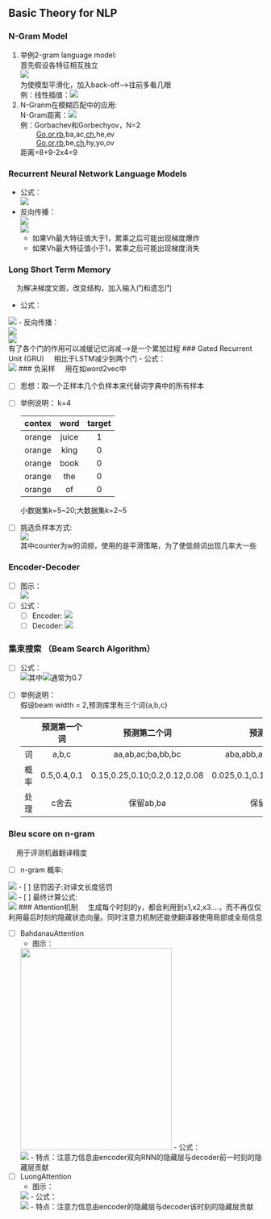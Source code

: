 ## Basic Theory for NLP
### N-Gram Model
1. 举例2-gram language model:<br>
    首先假设各特征相互独立<br>
<img src="http://latex.codecogs.com/gif.latex?%5Cbegin%7Baligned%7D%20p%28w_1%2Cw_2%2Cw_3%2C...%2Cw_n%29%26%3Dp%28w_1%29%5Ccdot%20p%28w_2%7Cw_1%29%20%5Ccdot%20p%28w_3%7Cw_1%2Cw_2%29%20%5Ccdot%20%5C%20...%20%5C%20%5Ccdot%20p%28w_n%7Cw_1%2Cw_2%2C...%2Cw_n-1%29%20%5C%5C%5B2ex%5D%20%26%20%5Capprox%20p%28w_1%29%20%5Ccdot%20p%28w_2%7Cw_1%29%20%5Ccdot%20p%28w_3%7Cw_2%29%5Ccdot%20%5C%20...%20%5C%20%5Ccdot%20p%28w&plus;n%7Cw_n-1%29%20%5Cend%7Baligned%7D"/><br>
为使模型平滑化，加入back-off-->往前多看几眼<br>
例：线性插值：<img src="http://latex.codecogs.com/gif.latex?p%28w_n%7Cw_%7Bn-2%7D%2Cw_%7Bn-1%7D%29%3D%5Clambda_3%20%5C%20p%28w_n%7Cw_%7Bn-2%7D%2Cw_%7Bn-1%7D%29&plus;%5Clambda_2%20%5C%20p%28w_n%7Cw_n-1%29&plus;%5Clambda_1%20%5C%20p%28w_n%29%20%5C%5C%20%5C%20%5C%20%5C%20%5C%20%5C%20%5C%20%5C%20%5C%20%5C%20%5C%20%5C%20%5C%20%5C%20%5C%20%5C%20%5C%20%5C%20%5C%20%5C%20%5C%20%5C%20%5C%20%5C%20%5C%20%5C%20%5C%20%5C%20%5C%20%5C%20%5Clambda_1%20&plus;%20%5Clambda_2&plus;%5Clambda_3%3D1"/>
2. N-Granm在模糊匹配中的应用:<br>
    N-Gram距离：<img src="http://latex.codecogs.com/gif.latex?%7CG_N%28s%29%7C&plus;%7CG_N%28t%29%7C-2%20%5Ctimes%20%7CG_N%28s%29%5Ccap%20G_N%28t%29%7C"/><br>
例：Gorbachev和Gorbechyov，N=2<br>
&nbsp; &nbsp; &nbsp; &nbsp; <u>Go</u>,<u>or</u>,<u>rb</u>,ba,ac,<u>ch</u>,he,ev<br>
&nbsp; &nbsp; &nbsp; &nbsp; <u>Go</u>,<u>or</u>,<u>rb</u>,be,<u>ch</u>,hy,yo,ov<br>
距离=8+9-2x4=9
### Recurrent Neural Network Language Models
- 公式：<br>
    <img src="http://latex.codecogs.com/gif.latex?h_n%3Dg%28V%5Bx_n%3Bh_%7Bn-1%7D&plus;c%5D%20%5C%5C%5B2ex%5D%20%5C%20%5Chat%20p_n%3Dsoftmax%28wh_n&plus;b%29"/>
- 反向传播：<br>
<img src="http://latex.codecogs.com/gif.latex?h_n%3Dg%28V_xx_n&plus;V_hh_%7Bn-1%7D&plus;c%29%20%5C%5C%5B2ex%5D%20%5C%20V_xx_n&plus;V_hh_%7Bn-1%7D&plus;c%3D%20z_n%20%5C%5C%5B2ex%5D%20%5C%20%5Cfrac%7B%5Cpartial%20h_n%7D%7B%5Cpartial%20z_n%7D%3Ddiag%28g%27%28z_n%29%29%20%5C%5C%5B2ex%5D%20%5C%20%5Cfrac%7B%5Cpartial%20z_n%7D%7B%5Cpartial%20h_n-1%7D%3DV_h%20%5C%5C"><br>
<img src="http://latex.codecogs.com/gif.latex?%5Cbegin%7Baligned%7D%20%5Cfrac%7B%5Cpartial%20costN%7D%7B%5Cpartial%20h_1%7D%20%26%3D%20%5Cfrac%7B%5Cpartial%20costN%7D%7B%5Cpartial%20%5Chat%20p_n%7D%5Ccdot%20%5Cfrac%7B%5Cpartial%20%5Chat%20p_n%7D%7B%5Cpartial%20h_n%7D%5Ccdot%20%28%5Cprod_%7Bn%20%5Cin%20%5C%7BN%2C...%2C2%5C%7D%7D%5Cfrac%7B%5Cpartial%20h_n%7D%7B%5Cpartial%20h_%7Bn-1%7D%7D%5Ccdot%20%5Cfrac%7B%5Cpartial%20z_n%7D%7B%5Cpartial%20h_%7Bn-1%7D%7D%29%20%5C%5C%5B2ex%5D%20%26%3D%20%5Cfrac%7B%5Cpartial%20costN%7D%7B%5Cpartial%20%5Chat%20p_n%7D%5Ccdot%20%5Cfrac%7B%5Cpartial%20%5Chat%20p_n%7D%7B%5Cpartial%20h_n%7D%5Ccdot%20%28%5Cprod_%7Bn%20%5Cin%20%5C%7BN%2C...%2C2%5C%7D%7Ddiag%28g%27%28z_n%29V_h%29%20%5Cend%7Baligned%7D"/><br>
  - 如果Vh最大特征值大于1，累乘之后可能出现梯度爆炸
  - 如果Vh最大特征值小于1，累乘之后可能出现梯度消失<br>
### Long Short Term Memory
&nbsp; &nbsp; 为解决梯度文图，改变结构，加入输入门和遗忘门<br>
- 公式：<br>
<img src="http://latex.codecogs.com/gif.latex?f_t%3D%5Csigma%28W_fx_t&plus;U_fh_%7Bt-1%7D&plus;b_f%29--%3Eforget%20gate%20%5C%5C%5B2ex%5D%20%5C%20i_t%3D%5Csigma%28W_ix_t&plus;U_ih_%7Bt-1%7D&plus;b_i%29--%3Einput%20gate%20%5C%5C%5B2ex%5D%20%5C%20o_t%3D%5Csigma%28W_ox_t&plus;U_oh_%7Bt-1%7D&plus;b_o%29--%3Eoutput%20gate%20%5C%5C%5B2ex%5D%20%5Chat%20c_t%20%3D%20%5Ctanh%28W_cx_t&plus;U_ch_%7Bt-1%7D&plus;b_c%29%20%5C%5C%5B2ex%5D%20c_t%20%3D%20f_t%20%5Ccirc%20c_%7Bt-1%7D&plus;i_t%5Ccirc%20%5Chat%20c_t%20%5C%5C%5B2ex%5D%20h_t%20%3D%20o_t%20%5Ccirc%20%5Ctanh%28c_t%29"/>
- 反向传播：<br>
<img src="http://latex.codecogs.com/gif.latex?%5Cdelta%20o%5Et%20%3D%20%5Cdelta%20h_i%5Et%20%5Ccdot%20%5Cfrac%7B%5Cpartial%20h_i%5Et%7D%7B%5Cpartial%20o_i%5Et%7D%3D%5Cdelta%20h_i%5Et%5Ctanh%28c_i%5Et%29%20%5C%5C%5B2ex%5D%20%5C%20%5Cdelta%20c%5Et%3D%5Cdelta%20h_i%5Et%5Ccdot%20%5Cfrac%7B%5Cpartial%20h_i%5Et%7D%7B%5Cpartial%20c_i%5Et%7D%3D%5Cdelta%20h_i%5Eto_i%5Et%5B1-%5Ctanh%5E2%28c_i%5Et%29%5D%20%5C%5C%5B2ex%5D%20%5Cdelta%20f%5Et%3D%5Cdelta%20c_i%5Et%20%5Cfrac%7B%5Cpartial%20c_i%5Et%7D%7B%5Cpartial%20f_i%5Et%7D%3D%5Cdelta%20c_i%5Et%5Ccdot%20c_i%5E%7Bt-1%7D%20%5C%5C%5B2ex%5D%20%5Cdelta%20i%5Et%3D%5Cdelta%20c_i%5Et%20%5Cfrac%7B%5Cpartial%20c_i%5Et%7D%7B%5Cpartial%20i%5Et_i%7D%3D%5Cdelta%20c_i%5Et%20%5Chat%20c_i%5Et%20%5C%5C%5B2ex%5D%20%5C%20%5Cdelta%20%5Chat%20c%5Et%3D%5Cdelta%20c_i%5Et%20%5Ccdot%20%5Cfrac%7B%5Cpartial%20c_i%5Et%7D%7B%5Cpartial%20%5Chat%20c_i%5Et%7D%3D%5Cdelta%20c_i%5Et%20%5Ccdot%20i_i%5Et"/><br>
<img src="http://latex.codecogs.com/gif.latex?%5Cbegin%7Baligned%7D%20%5Cfrac%7B%5Cpartial%20E%5Et%7D%7B%5Cpartial%20h_i%5E%7Bt-1%7D%7D%26%3D%5Csum%20%5Cfrac%7B%5Cpartial%20E%5Et%7D%7B%5Cpartial%20h_i%5Et%7D%5Ccdot%5Cfrac%7B%5Cpartial%20h_i%5Et%7D%7B%5Cpartial%20h_i%5E%7Bt-1%7D%7D%20%5C%5C%5B2ex%5D%20%26%3D%5Csum%20%5Cdelta%20h_i%5Et%20%5Ccdot%20%5Btanh%28c_i%5Et%29%5D%5Cfrac%7B%5Cpartial%20o_i%5Et%7D%7B%5Cpartial%20h%5E%7Bt-1%7D_i%7D&plus;o_i%5Et%281-%5Ctanh%5E2%28c_i%5Et%29%29%5Ccdot%20%5Cfrac%7B%5Cpartial%20c_i%5Et%7D%7B%5Cpartial%20h_i%5Et%7D%5D%20%5C%5C%5B2ex%5D%20%26%3D%5Csum%20%5B%5Cdelta%20o_i%5Et%20%5Ccdot%20%5Cfrac%7B%5Cpartial%20o_i%5Et%7D%7B%5Cpartial%20h_i%5E%7Bt-1%7D%7D&plus;%5Cdelta%20c_i%5Et%20%5Ccdot%20%5Cfrac%7B%5Cpartial%20c_i%5Et%7D%7B%5Cpartial%20h%5E%7Bt-1%7D_i%7D%5D%20%5C%5C%5B2ex%5D%20%26%3D%5Csum%20%5C%7B%20%5Cdelta%20o_i%5Et%5Ccdot%20%5Cfrac%7B%5Cpartial%20o_i%5Et%7D%7B%5Cpartial%20h%5E%7Bt-1%7D_i%7D&plus;%5Cdelta%20c_i%5Et%20%5Ccdot%20%5Bc_i%5E%7Bt-1%7D%5Ccdot%20%5Cfrac%7B%5Cpartial%20f_i%5Et%7D%7B%5Cpartial%20h_i%5E%7Bt-1%7D%7D&plus;%5Chat%20c_i%5Et%20%5Ccdot%20%5Cfrac%7B%5Cpartial%20i%5Et_i%7D%7B%5Cpartial%20h_i%5E%7Bt-1%7D%7D&plus;i_i%5Et%5Ccdot%20%5Cfrac%7B%5Cpartial%20%5Chat%20c_i%5Et%7D%7B%5Cpartial%20h_i%5E%7Bt-1%7D%7D%5D%20%5C%7D%20%5C%5C%5B2ex%5D%20%26%3D%5Csum%28%5Cdelta%20o_i%5Et%5Ccdot%20%5Cfrac%7B%5Cpartial%20o_i%5Et%7D%7B%5Cpartial%20h_i%5E%7Bt-1%7D%7D&plus;%5Cdelta%20f_i%5Et%5Ccdot%20%5Cfrac%7B%5Cpartial%20f_i%5Et%7D%7B%5Cpartial%20h_i%5E%7Bt-1%7D%7D&plus;%5Cdelta%20i_i%5Et%5Ccdot%20%5Cfrac%7B%5Cpartial%20i_i%5Et%7D%7B%5Cpartial%20h_i%5E%7Bt-1%7D%7D&plus;%5Cdelta%20%5Chat%20c_i%5Et%5Ccdot%20%5Cfrac%7B%5Cpartial%20%5Chat%20c_i%5Et%7D%7B%5Cpartial%20h_i%5E%7Bt-1%7D%7D%29%20%5Cend%7Baligned%7D"/><br>
有了各个门的作用可以减缓记忆消减-->是一个累加过程
### Gated Recurrent Unit (GRU)
&nbsp; &nbsp; 相比于LSTM减少到两个门
- 公式：<br>
<img src="http://latex.codecogs.com/gif.latex?z_t%3D%5Csigma%20%28w_z%5Bx_t%3Bh_%7Bt-1%7D%5D&plus;b_z%29%20%5C%5C%5B2ex%5D%20%5C%20r_t%3D%5Csigma%20%28w_r%5Bx_t%3Bj_%7Bt-1%7D%5D&plus;b_r%29%20%5C%5C%5B2ex%5D%20%5Chat%20h_t%3D%5Ctanh%28w_%7B%5Chat%20n%7D%5Bx_t%3Br_n%20%5Ccirc%20h_%7Bt-1%7D%5D&plus;b_%7B%5Chat%20n%7D%29%20%5C%5C%5B2ex%5D%20%5C%20h_t%3D%281-z_t%29%5Ccirc%20h_%7Bt-1%7D%20&plus;%20z_n%5Ccirc%20%5Chat%20h_t"/>
### 负采样
&nbsp; &nbsp; 用在如word2vec中

- [ ] 思想：取一个正样本几个负样本来代替词字典中的所有样本

- [ ] 举例说明： k=4<br>
    
    | contex | word | target |
    | :------: | :------: | :------: |
    | orange | juice | 1 |
    | orange | king | 0 |
    | orange | book | 0 |
    | orange | the | 0 |
    | orange | of | 0 |

    小数据集k=5~20;大数据集k=2~5
- [ ] 挑选负样本方式:<br>
    <img src="http://latex.codecogs.com/gif.latex?p%28w%29%3D%5Cfrac%7B%5Bcounter%28w%29%5D%5E%7B0.75%7D%7D%7B%5Csum_%7Bn%20%5Cin%20D%7D%5Bcounter%28u%29%5D%5E%7B0.75%7D%7D"/><br>
其中counter为w的词频，使用的是平滑策略，为了使低频词出现几率大一些
### Encoder-Decoder
- [ ] 图示：<br>
    <img src="https://caicai.science/images/attention/seq1.png"/>
- [ ] 公式：<br>
     - [ ] Encoder: <img src="http://latex.codecogs.com/gif.latex?h_t%20%3D%20%5Cphi%28h_%7Bt-1%7D%2Cx_t%29%3Df%28W%5E%7B%28hh%29%7Dh_%7Bt-1%7D&plus;W%5E%7B%28hx%29%7Dx_t%20%29%5C%5C"/>
     - [ ] Decoder: <img src="http://latex.codecogs.com/gif.latex?%5Cbegin%7Baligned%7D%20%26h_%7BD%2Ct%7D%3D%5Cphi_D%28h_%7Bt-1%7D%2Cc%2Cy_%7Bt-1%7D%29%20%5C%20%5C%20c%3Dh_T%20%5C%5C%5B2ex%5D%20%26%20y_t%3Dsoftmax%28W%28h_t%3Bc%29%29%20%5Cend%7Baligned%7D"/>
### 集束搜索 （Beam Search Algorithm）
- [ ] 公式：<br>
    <img src="http://latex.codecogs.com/gif.latex?arg%20%5Cmax_y%20%5Cfrac%7B1%7D%7BT_y%5E%5Calpha%7D%5Csum_%7Bt%3D1%7D%5E%7BT_y%7D%5Clog%28y%5Et%7Cx%2Cy%5E1%2C...%2Cy%5E%7Bt-1%7D%29"/>其中<img src="http://latex.codecogs.com/gif.latex?%5Calpha"/>通常为0.7
- [ ] 举例说明：<br>
    假设beam width = 2,预测库里有三个词{a,b,c}<br>

    |  |     预测第一个词 | 预测第二个词 | 预测第三个词 |
    | :----: | :------: | :------: | :------: |
    | 词 |   a,b,c | aa,ab,ac;ba,bb,bc | aba,abb,abc;baa,bab,bac|
    | 概率 | 0.5,0.4,0.1 | 0.15,0.25,0.10;0.2,0.12,0.08| 0.025,0.1,0.125;0.04,0.04,0.12|
    | 处理 | c舍去 | 保留ab,ba|保留abc,bac|
### Bleu score on n-gram
&nbsp; &nbsp; 用于评测机器翻译精度<br>
- [ ] n-gram 概率:<br>
<img src="http://latex.codecogs.com/gif.latex?%5Cbegin%7Baligned%7D%20%26P_n%20%3D%20%5Cfrac%7B%5Csum_i%20%5Csum_k%20%5Cmin%28h_k%28c_i%29%2C%5Cmax_%7Bj%20%5Cin%20m%7Dh_k%28s_%7Bij%7D%29%29%7D%7B%5Csum_i%5Csum_k%20%5Cmin%28h_k%28c_i%29%29%7D%20%5C%5C%5B2ex%5D%20%26%20predict%20%5C%20%5C%7Bc_1%2Cc_2%2C...c_i%2C...%5C%7D%20%5C%5C%5B2ex%5D%20%26%20k%20%5C%20%5C%20anser%20%5C%7Bs_%7B1k%7D%2Cs_%7B2k%7D%2C...%2Cs_%7Bik%7D%2C...%5C%7D%20%5C%5C%5B2ex%5D%20%26%20w_k%20--%3Ek%20%5C%20gram%20%5C%5C%5B2ex%5D%20%26%20h_k%28c_i%29%20--%3E%20count%20%5C%20of%20%5C%20w_k%20%5C%20in%20%5C%20c_i%20%5C%5C%5B2ex%5D%20%26%20h_k%28%7Bs_%7Bij%7D%7D%20%29--%3E%20count%20%5C%20of%20%5C%20w_k%20%5C%20in%20%5C%20s_j%20%5Cend%7Baligned%7D"/>
- [ ] 惩罚因子:对译文长度惩罚<br>
<img src="http://latex.codecogs.com/gif.latex?%5Cbegin%7Baligned%7D%20%26%20BP%20%3D%20%5Cbegin%7Bcases%7D1%20%26%20if%20%5C%20l_c%20%3E%20l_s%20%5C%5C%5B2ex%5D%20e%5E%7B1-%5Cfrac%7Bl_s%7D%7Bl_c%7D%7D%20%26%20if%20%5C%20l_c%20%5Cleq%20l_s%20%5Cend%7Bcases%7D%20%5C%5C%5B2ex%5D%20%26%20l_c%20--%3E%20predict%20%5C%20length%20%5C%5C%5B2ex%5D%20%26%20l_s%20--%3E%20answer%20%5C%20length%20%5Cend%7Baligned%7D"/>
- [ ] 最终计算公式:<br>
    <img src="http://latex.codecogs.com/gif.latex?%5Cbegin%7Baligned%7D%20%26%20BLEU%20%3D%20BP%20%5Ctimes%20%5Cexp%28%5Csum_%7Bn%3D1%7D%5ENW_n%5Clog%20P_n%29%20%5C%5C%5B2ex%5D%20%26%20W_n%3D%5Cfrac%7B1%7D%7BN%7D%20%5C%20%5C%20N--%3E%20N%20%5C%20of%20%5C%20N%20%5C_Gram%20%5Cend%7Baligned%7D"/>
### Attention机制
&nbsp; &nbsp; 生成每个时刻的y，都会利用到x1,x2,x3....，而不再仅仅利用最后时刻的隐藏状态向量。同时注意力机制还能使翻译器使用局部或全局信息<br>

- [ ] BahdanauAttention
  - 图示：<br>
  <img src="https://ss1.bdstatic.com/70cFuXSh_Q1YnxGkpoWK1HF6hhy/it/u=2608903905,1568930054&fm=26&gp=0.jpg" width = "300" height = "400"/>
  - 公式：<br>
    <img src="http://latex.codecogs.com/gif.latex?%5Cbegin%7Baligned%7D%20%26%20e_%7Bij%7D%3Da%28s_%7Bi-1%7D%2Ch_j%29%20%5C%5C%5B2ex%5D%20%26%20%5Calpha_%7Bij%7D%3D%5Cfrac%7B%5Cexp%28e_%7Bij%7D%29%7D%7B%5Csum_%7Bk%3D1%7D%5E%7BT_x%7D%5Cexp%20%28e_%7Bik%7D%29%7D%20%5C%5C%5B2ex%5D%20%26%20c_i%20%3D%20%5Csum_%7Bj%3D1%7D%5E%7BT_x%7D%5Calpha_%7Bij%7Dh_j%20%5Cend%7Baligned%7D"/>
  - 特点：注意力信息由encoder双向RNN的隐藏层与decoder前一时刻的隐藏层贡献
- [ ] LuongAttention
  - 图示：<br>
  <img src="https://ss0.bdstatic.com/70cFuHSh_Q1YnxGkpoWK1HF6hhy/it/u=3103722453,2451333191&fm=15&gp=0.jpg"/>
  - 公式：<br>
    <img src="http://latex.codecogs.com/gif.latex?%5Cbegin%7Baligned%7D%20%26score%28h_t%2C%5Chat%20h_s%29%20%3D%5Cbegin%7Bcases%7Dh_t%5ET%5Chat%20h_s%20%26%20dot%20%5C%5C%5B2ex%5D%20h_t%5ETW_a%5Chat%20h_s%20%26%20general%20%5C%5C%5B2ex%5D%20v_%7B%5Calpha%7D%5ET%5Ctanh%28W_a%5Bh%5Et%3B%5Chat%20h_s%5D%29%20%26%20concat%20%5Cend%7Bcases%7D%20%5C%5C%5B2ex%5D%20%26%20%5Chat%20h_s%20--%3E%20time%20%5C%20s%20%5C%20hidden%20%5C%20layer%20%5C%20of%20%5C%20encoder%20%5C%5C%5B2ex%5D%20%26%20h_t%20--%3E%20time%20%5C%20t%20%5C%20hidden%20%5C%20layer%20%5C%20of%20%5C%20decoder%20%5C%5C%5B2ex%5D%20%26%20a_t%28s%29%3Dalign%28h_t%2C%5Chat%20h_s%29%3D%5Cfrac%7B%5Cexp%28score%28h_t%2C%5Chat%20h_s%29%29%7D%7B%5Csum_%7Bs%27%7D%28%5Cexp%28score%28h_t%2C%5Chat%20h_%7Bs%27%7D%29%29%29%7D%20%5Cend%7Baligned%7D"/>
  - 特点：注意力信息由encoder的隐藏层与decoder该时刻的隐藏层贡献